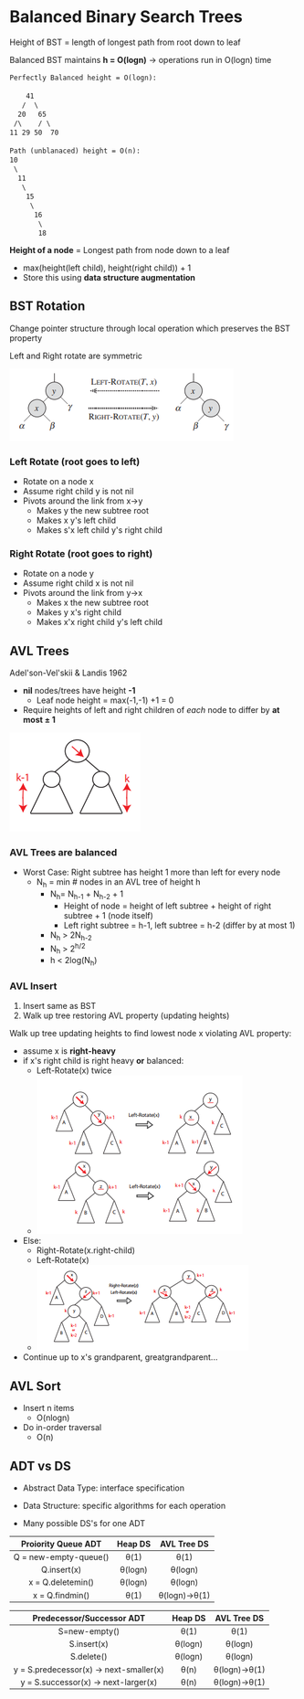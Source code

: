# Balanced Binary Search Trees
Height of BST = length of longest path from root down to leaf

Balanced BST maintains **h = O(logn)** -> operations run in O(logn) time
```
Perfectly Balanced height = O(logn):

    41    
   /  \    
  20   65 
 /\    / \ 
11 29 50  70

Path (unblanaced) height = O(n):
10
 \
  11
   \
    15
     \
      16
       \
       18
```

**Height of a node** = Longest path from node down to a leaf
* max(height(left child), height(right child)) + 1
* Store this using **data structure augmentation**

## BST Rotation
Change pointer structure through local operation which preserves the BST property

Left and Right rotate are symmetric


![](../images/2018-01-16-08-09-42.png)

### Left Rotate (root goes to left)
* Rotate on a node x
* Assume right child y is not nil
* Pivots around the link from x->y 
    * Makes y the new subtree root
    * Makes x y's left child
    * Makes s'x left child y's right child

### Right Rotate (root goes to right)
* Rotate on a node y
* Assume right child x is not nil
* Pivots around the link from y->x
    * Makes x the new subtree root
    * Makes y x's right child
    * Makes x'x right child y's left child


## AVL Trees
Adel'son-Vel'skii & Landis 1962

* **nil** nodes/trees have height **-1**
    * Leaf node height = max(-1,-1) +1 = 0
* Require heights of left and right children of *each* node to differ by **at most ± 1**

![](../images/2018-01-16-07-39-25.png)

### AVL Trees are **balanced**
* Worst Case: Right subtree has height 1 more than left for every node
    * N<sub>h</sub> = min # nodes in an AVL tree of height h
        * N<sub>h</sub>= N<sub>h-1</sub> + N<sub>h-2</sub> + 1
            * Height of node = height of left subtree + height of right subtree + 1 (node itself)
            * Left right subtree = h-1, left subtree = h-2 (differ by at most 1)
        * N<sub>h</sub> > 2N<sub>h-2</sub>
        * N<sub>h</sub> > 2<sup>h/2</sup>
        * h < 2log(N<sub>h</sub>)

### AVL Insert
1. Insert same as BST
2. Walk up tree restoring AVL property (updating heights)

Walk up tree updating heights to find lowest node x violating AVL property:
* assume x is **right-heavy**
* if x's right child is right heavy **or** balanced:
    * Left-Rotate(x) twice
    * ![](../images/2018-01-16-08-19-44.png)
* Else:
    * Right-Rotate(x.right-child)
    * Left-Rotate(x)
    * ![](../images/2018-01-16-08-20-04.png)
* Continue up to x's grandparent, greatgrandparent...

## AVL Sort
* Insert n items
    * O(nlogn)
* Do in-order traversal
    * O(n)

## ADT vs DS
* Abstract Data Type: interface specification
* Data Structure: specific algorithms for each operation

* Many possible DS's for one ADT

| Proiority Queue ADT   | Heap DS | AVL Tree DS   |
|:-----------------------:|:---------:|:---------------:|
| Q = new-empty-queue() |   θ(1)  |      θ(1)     |
|      Q.insert(x)      | θ(logn) |    θ(logn)    |
|   x = Q.deletemin()   | θ(logn) |    θ(logn)    |
|    x = Q.findmin()    |   θ(1)  | θ(logn)->θ(1) |

|        Predecessor/Successor ADT        | Heap DS |  AVL Tree DS  |
|:---------------------------------------:|:-------:|:-------------:|
|              S=new-empty()              |   θ(1)  |      θ(1)     |
|               S.insert(x)               | θ(logn) |    θ(logn)    |
|                S.delete()               | θ(logn) |    θ(logn)    |
| y = S.predecessor(x) -> next-smaller(x) |   θ(n)  | θ(logn)->θ(1) |
|   y = S.successor(x) -> next-larger(x)  |   θ(n)  | θ(logn)->θ(1) |